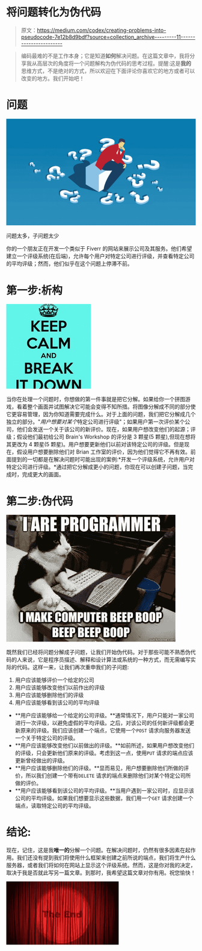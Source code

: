 # 将问题转化为伪代码

> 原文：<https://medium.com/codex/creating-problems-into-pseudocode-7e12b8d9bdf?source=collection_archive---------11----------------------->

> 编码最难的不是工作本身；它是知道**如何**解决问题。在这篇文章中，我将分享我从高层次的角度将一个问题解构为伪代码的思考过程。提醒:这是**我的**思维方式，不是绝对的方式，所以欢迎在下面评论你喜欢它的地方或者可以改变的地方。我们开始吧！

# 问题

![](img/b98a67b78615c74611b429940165cc80.png)

问题太多，子问题太少

你的一个朋友正在开发一个类似于 Fiverr 的网站来展示公司及其服务。他们希望建立一个评级系统(在后端)，允许每个用户对特定公司进行评级，并查看特定公司的平均评级；然而，他们似乎在这个问题上停滞不前。

# 第一步:析构

![](img/3f36aa7deda5a71800d1ca5eaffbd7bb.png)

当你在处理一个问题时，你想做的第一件事就是把它分解。如果给你一个拼图游戏，看着整个画面并试图解决它可能会变得不知所措。将图像分解成不同的部分使它更容易管理，因为你知道需要完成什么。对于上面的问题，我们把它分解成几个独立的部分。"*用户想要对某个*特定公司进行评级"；如果用户第一次评价某个公司，他们会发送一个关于该公司的新评价。现在，如果用户想改变他们的起源；评级；假设他们最初给公司 Brain's Workshop 的评分是 3 颗星(5 颗星),但现在想将其更改为 4 颗星(5 颗星)。用户想要更新他们以前对该特定公司的评级。但是现在，假设用户想要删除他们对 Brian 工作室的评价，因为他们觉得它不再有效。前面提到的一切都是在解决问题时可能出现的案例:*开发一个评级系统，允许用户对特定公司进行评级。*通过把它分解成更小的问题，你现在可以创建子问题，当完成时，完成更大的画面。

# 第二步:伪代码

![](img/d995557a2309d86c1e0ec85e0452ca07.png)

既然我们已经将问题分解成子问题，让我们开始伪代码。对于那些可能不熟悉伪代码的人来说，它是程序员描述、解释和设计算法或系统的一种方式，而无需编写实际的代码。这样一来，让我们再次重申我们的子问题:

1.  用户应该能够评价一个给定的公司
2.  用户应该能够改变他们以前作出的评级
3.  用户应该能够删除他们的评级
4.  用户应该能够看到该公司的平均评级

*   **用户应该能够给一个给定的公司评级。**通常情况下，用户只能对一家公司进行一次评级，以避免虚假的平均评级。之后，对该公司的任何新评级都会更新原来的评级。我们应该创建一个端点，它使用一个`POST` 请求向服务器发送一个关于特定公司的评级。
*   **用户应该能够改变他们以前做出的评级。**如前所述，如果用户想改变他们的评级，只会更新他们原来的评级。考虑到这一点，使用`PUT` 请求的端点应该更新曾经做出的评级。
*   **用户应该能够删除他们的评级。**显而易见，用户想要删除他们所做的评价，所以我们创建一个带有`DELETE` 请求的端点来删除他们对某个特定公司所做的评价。
*   **用户应该能够看到该公司的平均评级。**当用户遇到一家公司时，应显示该公司的平均评级。如果我们想要显示这些数据，我们用一个`GET` 请求创建一个端点，读取特定公司的平均评级。

# 结论:

现在，记住，这是我**唯一的**分解一个问题。在解决问题时，仍然有很多因素在起作用。我们还没有提到我们将使用什么框架来创建之前所说的端点，我们将生产什么服务器，或者我们将如何在网站上显示这个评级系统。然而，这是你对我的决定，取决于我是否就此写另一篇文章。到那时，我希望这篇文章对你有用。祝您愉快！

![](img/9066716422ca3c5f1d5d44821fbcfb73.png)